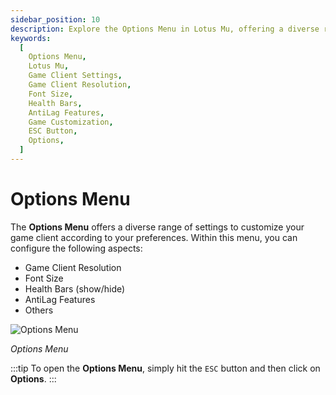 ```yaml
---
sidebar_position: 10
description: Explore the Options Menu in Lotus Mu, offering a diverse range of settings to customize your game client. Configure aspects such as game client resolution, font size, health bars (show/hide), antilag features, and more. Enhance your gaming experience by tailoring the game settings to your preferences.
keywords:
  [
    Options Menu,
    Lotus Mu,
    Game Client Settings,
    Game Client Resolution,
    Font Size,
    Health Bars,
    AntiLag Features,
    Game Customization,
    ESC Button,
    Options,
  ]
---
```


# Options Menu

The **Options Menu** offers a diverse range of settings to customize your game client according to your preferences. Within this menu, you can configure the following aspects:

- Game Client Resolution
- Font Size
- Health Bars (show/hide)
- AntiLag Features
- Others

![Options Menu](/img/client-features/options-menu.jpg)

_Options Menu_

:::tip
To open the **Options Menu**, simply hit the `ESC` button and then click on **Options**.
:::

